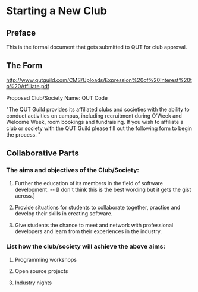 # Starting a New Club

## Preface

This is the formal document that gets submitted to QUT for club approval.

## The Form


http://www.qutguild.com/CMS/Uploads/Expression%20of%20Interest%20to%20Affiliate.pdf


Proposed Club/Society Name: QUT Code

"The QUT Guild provides its affiliated clubs and societies with the ability to conduct activities on campus,
including recruitment during O’Week and Welcome Week, room bookings and fundraising. If you wish to
affiliate a club or society with the QUT Guild please fill out the following form to begin the process. "


## Collaborative Parts 

### The aims and objectives of the Club/Society:

1. Further the education of its members in the field of software development. -- [I don't think this is the best wording but it gets the gist across.]


2. Provide situations for students to collaborate together, practise and develop their skills in creating software.


3. Give students the chance to meet and network with professional developers and learn from their experiences in the industry.

### List how the club/society will achieve the above aims:
1. Programming workshops


2. Open source projects


3. Industry nights
